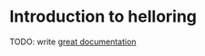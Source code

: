 # Introduction to helloring

TODO: write [great documentation](http://jacobian.org/writing/what-to-write/)
